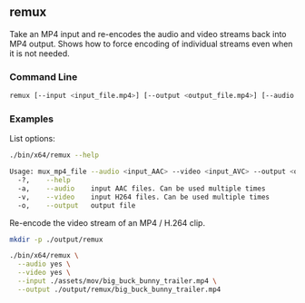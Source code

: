 ## remux

Take an MP4 input and re-encodes the audio and video streams back into MP4 output. Shows how to force encoding of individual streams even when it is not needed. 

### Command Line

```sh
remux [--input <input_file.mp4>] [--output <output_file.mp4>] [--audio <yes|no>] [--video <yes|no>]
```

###	Examples

List options:

```sh
./bin/x64/remux --help

Usage: mux_mp4_file --audio <input_AAC> --video <input_AVC> --output <output.mp4>
  -?,    --help
  -a,    --audio    input AAC files. Can be used multiple times
  -v,    --video    input H264 files. Can be used multiple times
  -o,    --output   output file
```

Re-encode the video stream of an MP4 / H.264 clip.

```sh
mkdir -p ./output/remux

./bin/x64/remux \
  --audio yes \
  --video yes \
  --input ./assets/mov/big_buck_bunny_trailer.mp4 \
  --output ./output/remux/big_buck_bunny_trailer.mp4
```
